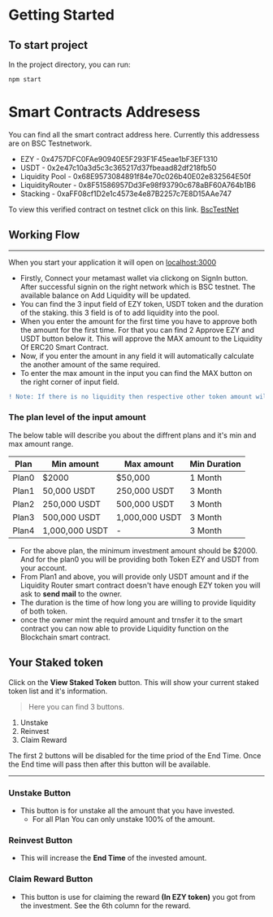 # Getting Started
## To start project

In the project directory, you can run:

``` bash
npm start
```

# Smart Contracts Addresess

You can find all the smart contract address here. Currently this addressess are on BSC Testnetwork.
- EZY - 0x4757DFC0FAe90940E5F293F1F45eae1bF3EF1310
- USDT - 0x2e47c10a3d5c3c365217d37fbeaad82df218fb50
- Liquidity Pool - 0x68E9573084891f84e70c026b40E02e832564E50f
- LiquidityRouter - 0x8F51586957Dd3Fe98f93790c678aBF60A764b1B6
- Stacking - 0xaFF08cf1D2e1c4573e4e87B2257c7E8D15AAe747

To view this verified contract on testnet click on this link.
[BscTestNet](https://testnet.bscscan.com/)

## Working Flow
---
When you start your application it will open on [localhost:3000](http://localhost:3000/)

- Firstly, Connect your metamast wallet via clickong on SignIn button. After successful signin on the right network which is BSC testnet. The available balance on Add Liquidity will be updated.
- You can find the 3 input field of EZY token, USDT token and the duration of the staking. this 3 field is of to add liquidity into the pool.
- When you enter the amount for the first time you have to approve both the amount for the first time. For that you can find 2 Approve EZY and USDT button below it. This will approve the MAX amount to the Liquidity Of ERC20 Smart Contract. 
- Now, if you enter the amount in any field it will automatically calculate the another amount of the same required.
- To enter the max amount in the input you can find the MAX button on the right corner of input field.

``` diff
! Note: If there is no liquidity then respective other token amount will not calculated automatically and user should input both amount. That is the ratio of pool
```
### The plan level of the input amount

The below table will describe you about the diffrent plans and it's min and max amount range.

| Plan | Min amount | Max amount | Min Duration
| ----------- | ----------- | ----------- | ----------- 
| Plan0 | $2000 | $50,000 | 1 Month
| Plan1 | 50,000 USDT | 250,000 USDT | 3 Month
| Plan2 | 250,000 USDT | 500,000 USDT | 3 Month
| Plan3 | 500,000 USDT | 1,000,000 USDT | 3 Month
| Plan4 | 1,000,000 USDT | - | 3 Month

- For the above plan, the minimum investment amount should be $2000. And for the plan0 you will be providing both Token EZY and USDT from your account.
- From Plan1 and above, you will provide only USDT amount and if the Liquidity Router smart contract doesn't have enough EZY token you will ask to **send mail** to the owner.
- The duration is the time of how long you are willing to provide liquidity of both token.
- once the owner mint the requird amount and trnsfer it to the smart contract you can now able to provide Liquidity function on the Blockchain smart contract.

## Your Staked token
Click on the **View Staked Token** button. This will show your current staked token list and it's information.

> Here you can find 3 buttons.
1. Unstake
2. Reinvest
3. Claim Reward

The first 2 buttons will be disabled for the time priod of the End Time. Once the End time will pass then after this button will be available.

---
### Unstake Button
- This button is for unstake all the amount that you have invested.
    - For all Plan You can only unstake 100% of the amount.

### Reinvest Button

- This will increase the **End Time** of the invested amount.

### Claim Reward Button

- This button is use for claiming the reward **(In EZY token)** you got from the investment. See the 6th column for the reward.







